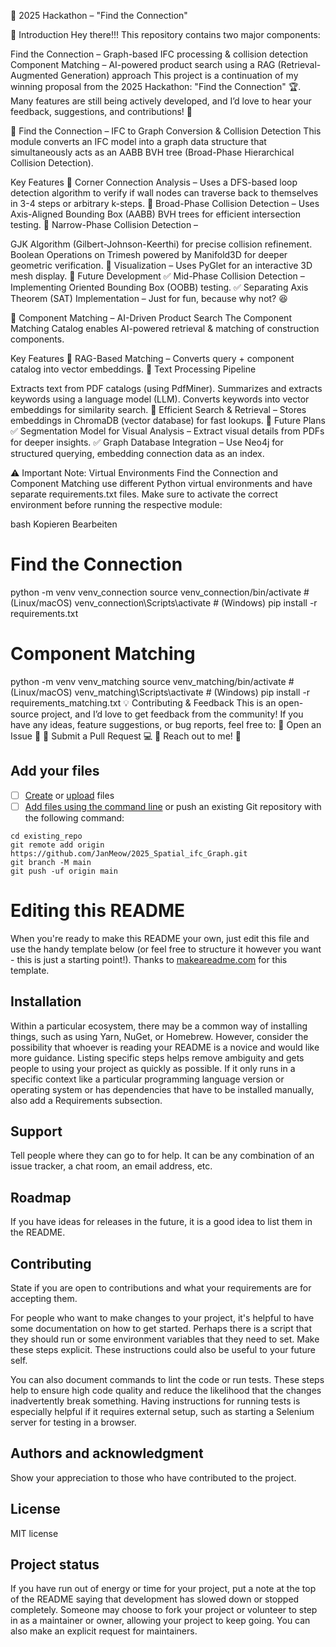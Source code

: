 🚀 2025 Hackathon – "Find the Connection"


🔹 Introduction
Hey there!!! This repository contains two major components:

Find the Connection – Graph-based IFC processing & collision detection
Component Matching – AI-powered product search using a RAG (Retrieval-Augmented Generation) approach
This project is a continuation of my winning proposal from the 2025 Hackathon: "Find the Connection" 🏆.
Many features are still being actively developed, and I’d love to hear your feedback, suggestions, and contributions! 🚀

📌 Find the Connection – IFC to Graph Conversion & Collision Detection
This module converts an IFC model into a graph data structure that simultaneously acts as an AABB BVH tree (Broad-Phase Hierarchical Collision Detection).

Key Features
🔹 Corner Connection Analysis – Uses a DFS-based loop detection algorithm to verify if wall nodes can traverse back to themselves in 3-4 steps or arbitrary k-steps.
🔹 Broad-Phase Collision Detection – Uses Axis-Aligned Bounding Box (AABB) BVH trees for efficient intersection testing.
🔹 Narrow-Phase Collision Detection –

GJK Algorithm (Gilbert-Johnson-Keerthi) for precise collision refinement.
Boolean Operations on Trimesh powered by Manifold3D for deeper geometric verification.
🔹 Visualization – Uses PyGlet for an interactive 3D mesh display.
🚧 Future Development
✅ Mid-Phase Collision Detection – Implementing Oriented Bounding Box (OOBB) testing.
✅ Separating Axis Theorem (SAT) Implementation – Just for fun, because why not? 😆

📌 Component Matching – AI-Driven Product Search
The Component Matching Catalog enables AI-powered retrieval & matching of construction components.

Key Features
🔹 RAG-Based Matching – Converts query + component catalog into vector embeddings.
🔹 Text Processing Pipeline

Extracts text from PDF catalogs (using PdfMiner).
Summarizes and extracts keywords using a language model (LLM).
Converts keywords into vector embeddings for similarity search.
🔹 Efficient Search & Retrieval – Stores embeddings in ChromaDB (vector database) for fast lookups.
🚧 Future Plans
✅ Segmentation Model for Visual Analysis – Extract visual details from PDFs for deeper insights.
✅ Graph Database Integration – Use Neo4j for structured querying, embedding connection data as an index.

⚠️ Important Note: Virtual Environments
Find the Connection and Component Matching use different Python virtual environments and have separate requirements.txt files.
Make sure to activate the correct environment before running the respective module:

bash
Kopieren
Bearbeiten
# Find the Connection
python -m venv venv_connection
source venv_connection/bin/activate  # (Linux/macOS)
venv_connection\Scripts\activate     # (Windows)
pip install -r requirements.txt

# Component Matching
python -m venv venv_matching
source venv_matching/bin/activate  # (Linux/macOS)
venv_matching\Scripts\activate     # (Windows)
pip install -r requirements_matching.txt
💡 Contributing & Feedback
This is an open-source project, and I’d love to get feedback from the community!
If you have any ideas, feature suggestions, or bug reports, feel free to:
🔹 Open an Issue 📌
🔹 Submit a Pull Request 💻
🔹 Reach out to me! 📩

## Add your files

- [ ] [Create](https://docs.gitlab.com/ee/user/project/repository/web_editor.html#create-a-file) or [upload](https://docs.gitlab.com/ee/user/project/repository/web_editor.html#upload-a-file) files
- [ ] [Add files using the command line](https://docs.gitlab.com/ee/gitlab-basics/add-file.html#add-a-file-using-the-command-line) or push an existing Git repository with the following command:

```
cd existing_repo
git remote add origin https://github.com/JanMeow/2025_Spatial_ifc_Graph.git
git branch -M main
git push -uf origin main
```
# Editing this README

When you're ready to make this README your own, just edit this file and use the handy template below (or feel free to structure it however you want - this is just a starting point!). Thanks to [makeareadme.com](https://www.makeareadme.com/) for this template.



## Installation
Within a particular ecosystem, there may be a common way of installing things, such as using Yarn, NuGet, or Homebrew. However, consider the possibility that whoever is reading your README is a novice and would like more guidance. Listing specific steps helps remove ambiguity and gets people to using your project as quickly as possible. If it only runs in a specific context like a particular programming language version or operating system or has dependencies that have to be installed manually, also add a Requirements subsection.


## Support
Tell people where they can go to for help. It can be any combination of an issue tracker, a chat room, an email address, etc.

## Roadmap
If you have ideas for releases in the future, it is a good idea to list them in the README.

## Contributing
State if you are open to contributions and what your requirements are for accepting them.

For people who want to make changes to your project, it's helpful to have some documentation on how to get started. Perhaps there is a script that they should run or some environment variables that they need to set. Make these steps explicit. These instructions could also be useful to your future self.

You can also document commands to lint the code or run tests. These steps help to ensure high code quality and reduce the likelihood that the changes inadvertently break something. Having instructions for running tests is especially helpful if it requires external setup, such as starting a Selenium server for testing in a browser.

## Authors and acknowledgment
Show your appreciation to those who have contributed to the project.

## License
MIT license
## Project status
If you have run out of energy or time for your project, put a note at the top of the README saying that development has slowed down or stopped completely. Someone may choose to fork your project or volunteer to step in as a maintainer or owner, allowing your project to keep going. You can also make an explicit request for maintainers.
